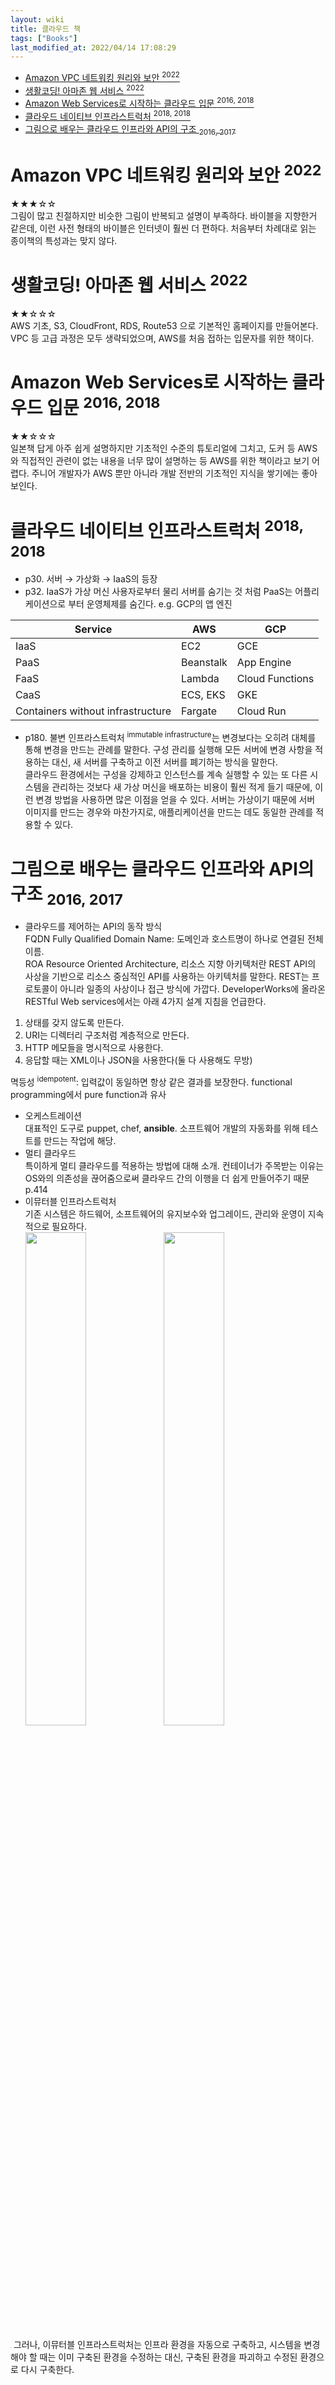 ```yaml
---
layout: wiki 
title: 클라우드 책
tags: ["Books"]
last_modified_at: 2022/04/14 17:08:29
---
```


<!-- TOC -->

- [Amazon VPC 네트워킹 원리와 보안 <sup>2022</sup>](#amazon-vpc-네트워킹-원리와-보안-sup2022sup)
- [생활코딩! 아마존 웹 서비스 <sup>2022</sup>](#생활코딩-아마존-웹-서비스-sup2022sup)
- [Amazon Web Services로 시작하는 클라우드 입문 <sup>2016, 2018</sup>](#amazon-web-services로-시작하는-클라우드-입문-sup2016-2018sup)
- [클라우드 네이티브 인프라스트럭처 <sup>2018, 2018</sup>](#클라우드-네이티브-인프라스트럭처-sup2018-2018sup)
- [그림으로 배우는 클라우드 인프라와 API의 구조 <sub>2016, 2017</sub>](#그림으로-배우는-클라우드-인프라와-api의-구조-sub2016-2017sub)

<!-- /TOC -->

# Amazon VPC 네트워킹 원리와 보안 <sup>2022</sup>
★★★☆☆  
그림이 많고 친절하지만 비슷한 그림이 반복되고 설명이 부족하다. 바이블을 지향한거 같은데, 이런 사전 형태의 바이블은 인터넷이 훨씬 더 편하다. 처음부터 차례대로 읽는 종이책의 특성과는 맞지 않다.

# 생활코딩! 아마존 웹 서비스 <sup>2022</sup>
★★☆☆☆  
AWS 기초, S3, CloudFront, RDS, Route53 으로 기본적인 홈페이지를 만들어본다. VPC 등 고급 과정은 모두 생략되었으며, AWS를 처음 접하는 입문자를 위한 책이다.

# Amazon Web Services로 시작하는 클라우드 입문 <sup>2016, 2018</sup>
★★☆☆☆  
일본책 답게 아주 쉽게 설명하지만 기초적인 수준의 튜토리얼에 그치고, 도커 등 AWS와 직접적인 관련이 없는 내용을 너무 많이 설명하는 등 AWS를 위한 책이라고 보기 어렵다. 주니어 개발자가 AWS 뿐만 아니라 개발 전반의 기초적인 지식을 쌓기에는 좋아보인다.

# 클라우드 네이티브 인프라스트럭처 <sup>2018, 2018</sup>

- p30. 서버 → 가상화 → IaaS의 등장
- p32. IaaS가 가상 머신 사용자로부터 물리 서버를 숨기는 것 처럼 PaaS는 어플리케이션으로 부터 운영체제를 숨긴다. e.g. GCP의 앱 엔진

| Service | AWS | GCP |
| ---- | --- | --- |
| IaaS | EC2 | GCE |
| PaaS | Beanstalk | App Engine |
| FaaS | Lambda | Cloud Functions |
| CaaS | ECS, EKS | GKE |
| Containers without infrastructure | Fargate | Cloud Run |

- p180. 불변 인프라스트럭처 <sup>immutable infrastructure</sup>는 변경보다는 오히려 대체를 통해 변경을 만드는 관례를 말한다. 구성 관리를 실행해 모든 서버에 변경 사항을 적용하는 대신, 새 서버를 구축하고 이전 서버를 폐기하는 방식을 말한다.  
클라우드 환경에서는 구성을 강제하고 인스턴스를 계속 실행할 수 있는 또 다른 시스템을 관리하는 것보다 새 가상 머신을 배포하는 비용이 훨씬 적게 들기 때문에, 이런 변경 방법을 사용하면 많은 이점을 얻을 수 있다. 서버는 가상이기 때문에 서버 이미지를 만드는 경우와 마찬가지로, 애플리케이션을 만드는 데도 동일한 관례를 적용할 수 있다.

# 그림으로 배우는 클라우드 인프라와 API의 구조 <sub>2016, 2017</sub>
- 클라우드를 제어하는 API의 동작 방식  
FQDN Fully Qualified Domain Name: 도메인과 호스트명이 하나로 연결된 전체 이름.  
ROA Resource Oriented Architecture, 리소스 지향 아키텍처란 REST API의 사상을 기반으로 리소스 중심적인 API를 사용하는 아키텍처를 말한다. REST는 프로토콜이 아니라 일종의 사상이나 접근 방식에 가깝다. DeveloperWorks에 올라온 RESTful Web services에서는 아래 4가지 설계 지침을 언급한다.
1. 상태를 갖지 않도록 만든다.
1. URI는 디렉터리 구조처럼 계층적으로 만든다.
1. HTTP 메모들을 명시적으로 사용한다.
1. 응답할 때는 XML이나 JSON을 사용한다(둘 다 사용해도 무방)

멱등성 <sup>idempotent</sup>: 입력값이 동일하면 항상 같은 결과를 보장한다. functional programming에서 pure function과 유사
- 오케스트레이션  
대표적인 도구로 puppet, chef, **ansible**. 소프트웨어 개발의 자동화를 위해 테스트를 만드는 작업에 해당. 
- 멀티 클라우드  
특이하게 멀티 클라우드를 적용하는 방법에 대해 소개. 컨테이너가 주목받는 이유는 OS와의 의존성을 끊어줌으로써 클라우드 간의 이행을 더 쉽게 만들어주기 때문 p.414
- 이뮤터블 인프라스트럭처  
기존 시스템은 하드웨어, 소프트웨어의 유지보수와 업그레이드, 관리와 운영이 지속적으로 필요하다.  
<img src="https://user-images.githubusercontent.com/1250095/62117431-e24e6c00-b2f6-11e9-907c-808809ff4d5f.jpg" width="45%" style="float: left; margin-right: 5px"><img src="https://user-images.githubusercontent.com/1250095/62117432-e24e6c00-b2f6-11e9-996f-60f99ee0847a.jpg" width="45%">
<img src="data:image/png;base64,iVBORw0KGgoAAAANSUhEUgAAAAEAAAABCAYAAAAfFcSJAAAADUlEQVR42mNkYPhfDwAChwGA60e6kgAAAABJRU5ErkJggg==" style="clear: both">
그러나, 이뮤터블 인프라스트럭처는 인프라 환경을 자동으로 구축하고, 시스템을 변경해야 할 때는 이미 구축된 환경을 수정하는 대신, 구축된 환경을 파괴하고 수정된 환경으로 다시 구축한다.  
